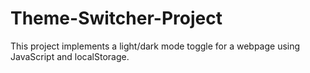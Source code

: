# Theme-Switcher-Project
This project implements a light/dark mode toggle for a webpage using JavaScript and localStorage.
